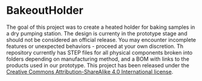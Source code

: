 # BakeoutHolder
The goal of this project was to create a heated holder for baking samples in a dry pumping station. The design is currenty in the prototype stage and should not be considered an official release. You may encounter incomplete features or unexpected behaviors - proceed at your own discretion. Th repository currently has STEP files for all physical components broken into folders depending on manufacturing method, and a BOM with links to the products used in our prototype.
This project has been released under the [Creative Commons Attribution-ShareAlike 4.0 International license](https://creativecommons.org/licenses/by-sa/4.0/?ref=chooser-v1).
